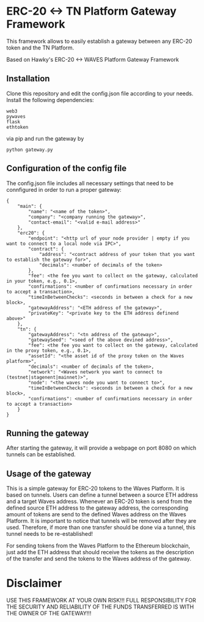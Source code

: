 # ERC-20 <-> TN Platform Gateway Framework
This framework allows to easily establish a gateway between any ERC-20 token and the
TN Platform.

Based on Hawky's ERC-20 <-> WAVES Platform Gateway Framework

## Installation
Clone this repository and edit the config.json file according to your needs. Install the following dependencies:
```
web3
pywaves
flask
ethtoken
```
via pip and run the gateway by
```
python gateway.py
```
## Configuration of the config file
The config.json file includes all necessary settings that need to be connfigured in order to run a proper gateway:
```
{
    "main": {
        "name": "<name of the token>",
        "company": "<company running the gateway>",
        "contact-email": "<valid e-mail address>"
    },
    "erc20": {
        "endpoint": "<http url of your node provider | empty if you want to connect to a local node via IPC>",
        "contract": {
            "address": "<contract address of your token that you want to establish the gateway for>",
            "decimals": <number of decimals of the token>
        },
        "fee": <the fee you want to collect on the gateway, calculated in your token, e.g., 0.1>,
        "confirmations": <number of confirmations necessary in order to accept a transaction>,
        "timeInBetweenChecks": <seconds in between a check for a new block>,
        "gatewayAddress": "<ETH address of the gateway>",
        "privateKey": "<private key to the ETH address definend above>"
    },
    "tn": {
        "gatewayAddress": "<tn address of the gateway>",
        "gatewaySeed": "<seed of the above devined address>",
        "fee": <the fee you want to collect on the gateway, calculated in the proxy token, e.g., 0.1>,
        "assetId": "<the asset id of the proxy token on the Waves platform>",
        "decimals": <number of decimals of the token>,
        "network": "<Waves network you want to connect to (testnet|stagenent|mainnet)>",
        "node": "<the waves node you want to connect to>",
        "timeInBetweenChecks": <seconds in between a check for a new block>,
        "confirmations": <number of confirmations necessary in order to accept a transaction>
    }
}
```

## Running the gateway
After starting the gateway, it will provide a webpage on port 8080 on which tunnels can be established.

## Usage of the gateway
This is a simple gateway for ERC-20 tokens to the Waves Platform. It is based on tunnels. Users can define a tunnel between a source ETH address and a target Waves address. Whenever an ERC-20 token is send from the defined source ETH address to the gateway address, the corresponding amount of tokens are send to the defined Waves address on the Waves Platform. It is important to notice that tunnels will be removed after they are used. Therefore, if more than one transfer should be done via a tunnel, this tunnel needs to be re-established!

For sending tokens from the Waves Platform to the Ethereum blockchain, just add the ETH address that should receive the tokens as the description of the transfer and send the tokens to the Waves address of the gateway.

# Disclaimer
USE THIS FRAMEWORK AT YOUR OWN RISK!!! FULL RESPONSIBILITY FOR THE SECURITY AND RELIABILITY OF THE FUNDS TRANSFERRED IS WITH THE OWNER OF THE GATEWAY!!!
